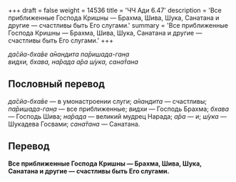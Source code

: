 +++
draft = false
weight = 14536
title = 'ЧЧ Ади 6.47'
description = 'Все приближенные Господа Кришны — Брахма, Шива, Шука, Санатана и другие — счастливы быть Его слугами.'
summary = 'Все приближенные Господа Кришны — Брахма, Шива, Шука, Санатана и другие — счастливы быть Его слугами.'
+++

_да̄сйа-бха̄ве а̄нандита па̄ришада-ган̣а  
видхи, бхава, на̄рада а̄ра ш́ука, сана̄тана_

## Пословный перевод

_да̄сйа_\-_бха̄ве_ — в умонастроении слуги; _а̄нандита_ — счастливы; _па̄ришада_\-_ган̣а_ — все приближенные; _видхи_ — Господь Брахма; _бхава_ — Господь Шива; _на̄рада_ — великий мудрец Нарада; _а̄ра_ — и; _ш́ука_ — Шукадева Госвами; _сана̄тана_ — Санатана.

## Перевод

**Все приближенные Господа Кришны — Брахма, Шива, Шука, Санатана и другие — счастливы быть Его слугами.**
